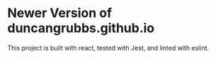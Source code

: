 # Newer Version of duncangrubbs.github.io

This project is built with react, tested with Jest, and linted with eslint.